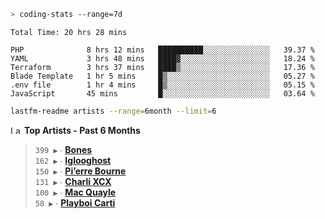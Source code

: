 ```zsh
> coding-stats --range=7d
```

<!--START_SECTION:waka-->

```text
Total Time: 20 hrs 28 mins

PHP              8 hrs 12 mins   ██████████░░░░░░░░░░░░░░░   39.37 %
YAML             3 hrs 48 mins   ████▓░░░░░░░░░░░░░░░░░░░░   18.24 %
Terraform        3 hrs 37 mins   ████▒░░░░░░░░░░░░░░░░░░░░   17.36 %
Blade Template   1 hr 5 mins     █▒░░░░░░░░░░░░░░░░░░░░░░░   05.27 %
.env file        1 hr 4 mins     █▒░░░░░░░░░░░░░░░░░░░░░░░   05.15 %
JavaScript       45 mins         █░░░░░░░░░░░░░░░░░░░░░░░░   03.64 %
```

<!--END_SECTION:waka-->

```zsh
lastfm-readme artists --range=6month --limit=6
```

<!--START_LASTFM_ARTISTS:{"period": "6month", "rows": 6}-->
<a href="https://last.fm" target="_blank"><img src="https://user-images.githubusercontent.com/17434202/215290617-e793598d-d7c9-428f-9975-156db1ba89cc.svg" alt="Last.fm Logo" width="18" height="13"/></a> **Top Artists - Past 6 Months**

> `399 ▶️` ∙ **[Bones](https://www.last.fm/music/Bones)**<br/>
> `162 ▶️` ∙ **[Iglooghost](https://www.last.fm/music/Iglooghost)**<br/>
> `150 ▶️` ∙ **[Pi’erre Bourne](https://www.last.fm/music/Pi%E2%80%99erre+Bourne)**<br/>
> `131 ▶️` ∙ **[Charli XCX](https://www.last.fm/music/Charli+XCX)**<br/>
> `100 ▶️` ∙ **[Mac Quayle](https://www.last.fm/music/Mac+Quayle)**<br/>
> `58 ▶️` ∙ **[Playboi Carti](https://www.last.fm/music/Playboi+Carti)**<br/>
<!--END_LASTFM_ARTISTS-->
